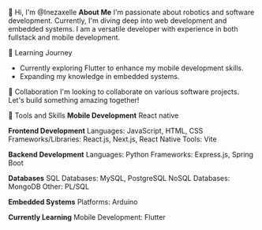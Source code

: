 👋 Hi, I'm @Inezaxelle
**About Me**
I'm passionate about robotics and software development. Currently, I'm diving deep into web development and embedded systems. I am a versatile developer with experience in both fullstack and mobile development.

🌱 Learning Journey
- Currently exploring Flutter to enhance my mobile development skills.
- Expanding my knowledge in embedded systems.
  
💞️ Collaboration
I'm looking to collaborate on various software projects. Let's build something amazing together!

🔧 Tools and Skills
**Mobile Development**
React native

**Frontend Development**
Languages: JavaScript, HTML, CSS
Frameworks/Libraries: React.js, Next.js, React Native
Tools: Vite

**Backend Development**
Languages: Python
Frameworks: Express.js, Spring Boot

**Databases**
SQL Databases: MySQL, PostgreSQL
NoSQL Databases: MongoDB
Other: PL/SQL

**Embedded Systems**
Platforms: Arduino

**Currently Learning**
Mobile Development: Flutter
